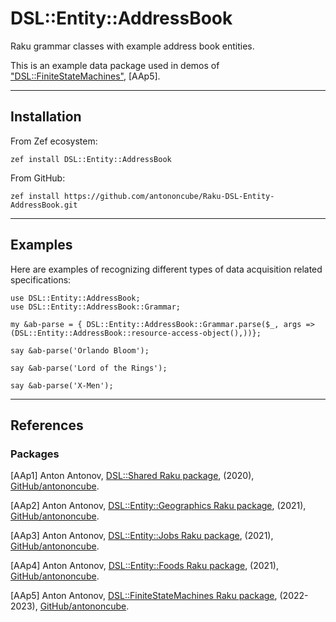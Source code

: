 # DSL::Entity::AddressBook

Raku grammar classes with example address book entities.

This is an example data package used in demos of 
["DSL::FiniteStateMachines"](https://raku.land/zef:antononcube/DSL::FiniteStateMachines), [AAp5].

------

## Installation

From Zef ecosystem:

```
zef install DSL::Entity::AddressBook
```

From GitHub:

```
zef install https://github.com/antononcube/Raku-DSL-Entity-AddressBook.git
```

------

## Examples

Here are examples of recognizing different types of data acquisition related specifications:

```perl6
use DSL::Entity::AddressBook;
use DSL::Entity::AddressBook::Grammar;

my &ab-parse = { DSL::Entity::AddressBook::Grammar.parse($_, args => (DSL::Entity::AddressBook::resource-access-object(),))};

say &ab-parse('Orlando Bloom');
```

```perl6
say &ab-parse('Lord of the Rings');
```

```perl6
say &ab-parse('X-Men');
```

------

## References

### Packages

[AAp1] Anton Antonov,
[DSL::Shared Raku package](https://github.com/antononcube/Raku-DSL-Shared),
(2020),
[GitHub/antononcube](https://github.com/antononcube).

[AAp2] Anton Antonov,
[DSL::Entity::Geographics Raku package](https://github.com/antononcube/Raku-DSL-Entity-Geographics),
(2021),
[GitHub/antononcube](https://github.com/antononcube).

[AAp3] Anton Antonov,
[DSL::Entity::Jobs Raku package](https://github.com/antononcube/Raku-DSL-Entity-Jobs),
(2021),
[GitHub/antononcube](https://github.com/antononcube).

[AAp4] Anton Antonov,
[DSL::Entity::Foods Raku package](https://github.com/antononcube/Raku-DSL-Entity-Foods),
(2021),
[GitHub/antononcube](https://github.com/antononcube).

[AAp5] Anton Antonov,
[DSL::FiniteStateMachines Raku package](https://github.com/antononcube/Raku-DSL-FiniteStateMachines),
(2022-2023),
[GitHub/antononcube](https://github.com/antononcube).